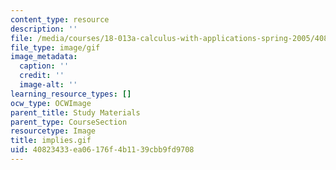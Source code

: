 ```yaml
---
content_type: resource
description: ''
file: /media/courses/18-013a-calculus-with-applications-spring-2005/40823433ea06176f4b1139cbb9fd9708_implies.gif
file_type: image/gif
image_metadata:
  caption: ''
  credit: ''
  image-alt: ''
learning_resource_types: []
ocw_type: OCWImage
parent_title: Study Materials
parent_type: CourseSection
resourcetype: Image
title: implies.gif
uid: 40823433-ea06-176f-4b11-39cbb9fd9708
---
```

